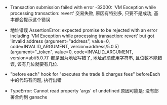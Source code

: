 
* Transaction submission failed with error -32000: 'VM Exception while processing transaction: revert'
交易失败, 原因有特别多, 只要不是成功, 基本都会提示这个错误

* 地址错误
AssertionError: expected promise to be rejected with an error including 'VM Exception while processing transaction: revert' but got 'invalid address (argument="address", value=0, code=INVALID_ARGUMENT, version=address/5.0.5) (argument="_token", value=0, code=INVALID_ARGUMENT, version=abi/5.0.7)'
都是因为地址写错了, 地址必须使用字符串, 且位数不能错误, 该有几位就要有几位.

* "before each" hook for "executes the trade & charges fees"
beforeEach 中的代码有问题, 执行出错

* TypeError: Cannot read property 'args' of undefined
原因可能是: 没有部署合约到 ganache